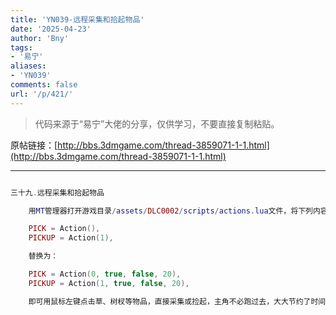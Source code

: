 ```yaml
---
title: 'YN039-远程采集和拾起物品'
date: '2025-04-23'
author: 'Bny'
tags:
- '易宁'
aliases:
- 'YN039'
comments: false
url: '/p/421/'
---
```


> 代码来源于“易宁”大佬的分享，仅供学习，不要直接复制粘贴。

原帖链接：[http://bbs.3dmgame.com/thread-3859071-1-1.html](http://bbs.3dmgame.com/thread-3859071-1-1.html)

---

```lua  

三十九.远程采集和拾起物品

	用MT管理器打开游戏目录/assets/DLC0002/scripts/actions.lua文件，将下列内容：

	PICK = Action(),
	PICKUP = Action(1),

	替换为：

	PICK = Action(0, true, false, 20),
	PICKUP = Action(1, true, false, 20),

	即可用鼠标左键点击草、树杈等物品，直接采集或捡起，主角不必跑过去，大大节约了时间

```  

